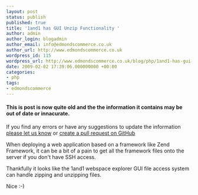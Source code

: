 ```yaml
---
layout: post
status: publish
published: true
title: '1and1 has GUI Unzip Functionality '
author: admin
author_login: blogadmin
author_email: info@edmondscommerce.co.uk
author_url: http://www.edmondscommerce.co.uk
wordpress_id: 115
wordpress_url: http://www.edmondscommerce.co.uk/blog/php/1and1-has-gui-unzip-functionality/
date: 2009-02-02 17:39:06.000000000 +00:00
categories:
- php
tags:
- edmondscommerce
---
```

<div class="oldpost"><h4>This is post is now quite old and the the information it contains may be out of date or innacurate.</h4>
<p>
If you find any errors or have any suggestions to update the information <a href="http://edmondscommerce.github.io/contact-us/index.html">please let us know</a>
or <a href="https://github.com/edmondscommerce/edmondscommerce.github.io">create a pull request on GitHub</a>
</p>
</div>
When deploying a web application based on a framework like Zend Framework, it can be a bit of a pain to get all the framework files onto the server if you don't have SSH access.

Thankfully it looks like the 1and1 webspace explorer GUI file access system can handle zipping and unzipping files.

Nice :-)
